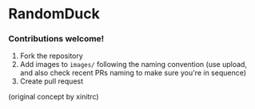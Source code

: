 # RandomDuck

### Contributions welcome!

1. Fork the repository
2. Add images to `images/` following the naming convention (use upload, and also check recent PRs naming to make sure you're in sequence)
3. Create pull request

(original concept by xinitrc)
